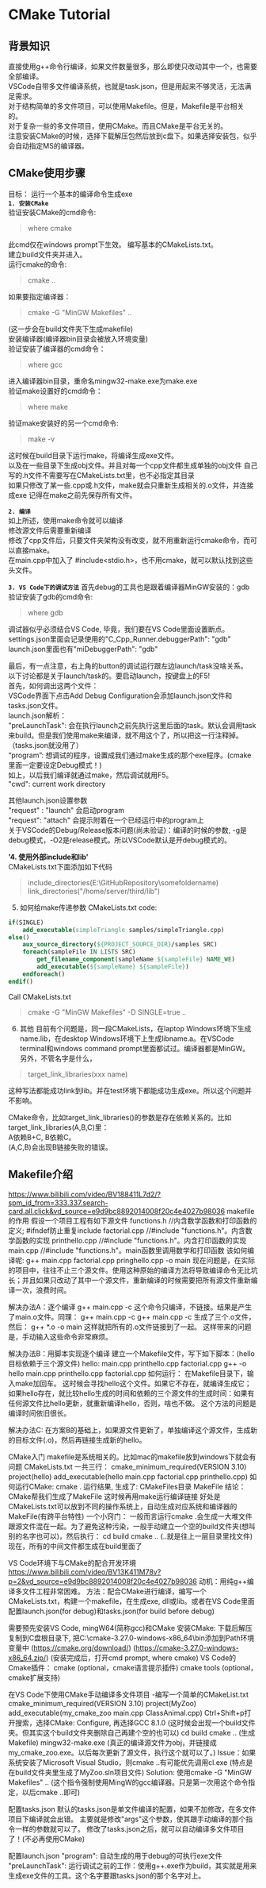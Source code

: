 # CMake Tutorial

## 背景知识
直接使用g++命令行编译，如果文件数量很多，那么即使只改动其中一个，也需要全部编译。  
VSCode自带多文件编译系统，也就是task.json，但是用起来不够灵活，无法满足需求。  
对于结构简单的多文件项目，可以使用Makefile。但是，Makefile是平台相关的。  
对于复杂一些的多文件项目，使用CMake。而且CMake是平台无关的。  
注意安装CMake的时候，选择下载解压包然后放到c盘下。如果选择安装包，似乎会自动指定MS的编译器。  

## CMake使用步骤
目标： 运行一个基本的编译命令生成exe   
**`1. 安装CMake`**  
验证安装CMake的cmd命令:
> where cmake

此cmd仅在windows prompt下生效。
编写基本的CMakeLists.txt。  
建立build文件夹并进入。  
运行cmake的命令:  
> cmake ..

如果要指定编译器：  
> cmake -G "MinGW Makefiles" ..

(这一步会在build文件夹下生成makefile)  
安装编译器(编译器bin目录会被放入环境变量)  
验证安装了编译器的cmd命令： 
> where gcc

进入编译器bin目录，重命名mingw32-make.exe为make.exe  
验证make设置好的cmd命令：
> where make

验证make安装好的另一个cmd命令:   
> make -v

这时候在build目录下运行make，将编译生成exe文件。  
以及在一些目录下生成obj文件。并且对每一个cpp文件都生成单独的obj文件
自己写的.h文件不需要写在CMakeLists.txt里，也不必指定其目录  
如果只修改了某一些.cpp或.h文件，make就会只重新生成相关的.o文件，并连接成exe
记得在make之前先保存所有文件。

**`2. 编译`**  
如上所述，使用make命令就可以编译  
修改源文件后需要重新编译  
修改了cpp文件后，只要文件夹架构没有改变，就不用重新运行cmake命令，而可以直接make。  
在main.cpp中加入了 #include<stdio.h>，也不用cmake，就可以默认找到这些头文件。  

**`3. VS Code下的调试方法`**
首先debug的工具也是跟着编译器MinGW安装的：gdb  
验证安装了gdb的cmd命令:
> where gdb

调试器似乎必须结合VS Code, 毕竟，我们要在VS Code里面设置断点。  
settings.json里面会记录使用的"C_Cpp_Runner.debuggerPath": "gdb"  
launch.json里面也有"miDebuggerPath": "gdb"  

最后，有一点注意，右上角的button的调试运行跟左边launch/task没啥关系。  
以下讨论都是关于launch/task的。要启动launch，按键盘上的F5!  
首先，如何调出这两个文件：  
VSCode界面下点击Add Debug Configuration会添加launch.json文件和tasks.json文件。  
launch.json解析：  
"preLaunchTask":     会在执行launch之前先执行这里后面的task。默认会调用task来build。但是我们使用make来编译，就不用这个了，所以把这一行注释掉。（tasks.json就没用了）  
“program”: 想调试的程序，设置成我们通过make生成的那个exe程序。(cmake里面一定要设定Debug模式！)  
如上，以后我们编译就通过make，然后调试就用F5。  
"cwd":   current work directory  

其他launch.json设置参数  
"request" : "launch"   会启动program  
"request": "attach"     会提示附着在一个已经运行中的program上  
关于VSCode的Debug/Release版本问题(尚未验证)：编译的时候的参数, -g是debug模式，-O2是release模式。所以VSCode默认是开debug模式的。  

**'4. 使用外部include和lib'**    
CMakeLists.txt下面添加如下代码  
> include_directories(E:\\GitHubRepository\\somefoldername)  
> link_directories("/home/server/third/lib")  

5. 如何给make传递参数
CMakeLists.txt code:
```cmake
if(SINGLE)  
    add_executable(simpleTriangle samples/simpleTriangle.cpp)  
else()  
    aux_source_directory(${PROJECT_SOURCE_DIR}/samples SRC)  
    foreach(sampleFile IN LISTS SRC)  
        get_filename_component(sampleName ${sampleFile} NAME_WE)  
        add_executable(${sampleName} ${sampleFile})  
    endforeach()  
endif()
```
Call CMakeLists.txt  
> cmake -G "MinGW Makefiles" -D SINGLE=true ..

6. 其他
目前有个问题是，同一段CMakeLists，在laptop Windows环境下生成name.lib，在desktop Windows环境下上生成libname.a。在VSCode terminal和windows command prompt里面都试过。编译器都是MinGW。  
另外，不管名字是什么，  
> target_link_libraries(xxx name)

这种写法都能成功link到lib。并在test环境下都能成功生成exe。所以这个问题并不影响。  

CMake命令，比如target_link_libraries()的参数是存在依赖关系的。比如  
target_link_libraries(A,B,C)里：  
A依赖B+C, B依赖C。  
(A,C,B)会出现B链接失败的错误。  



## Makefile介绍
https://www.bilibili.com/video/BV188411L7d2/?spm_id_from=333.337.search-card.all.click&vd_source=e9d9bc8892014008f20c4e4027b98036
makefile的作用
假设一个项目工程有如下源文件
functions.h //内含数学函数和打印函数的定义; #ifndef防止重复include
factorial.cpp //#include "functions.h"。内含数学函数的实现
printhello.cpp //#include "functions.h"。内含打印函数的实现
main.cpp  //#include "functions.h"。main函数里调用数学和打印函数
该如何编译呢:
g++ main.cpp factorial.cpp pringhello.cpp -o main
现在问题是，在实际的项目中，往往不止三个源文件。使用这种原始的编译方法将导致编译命令无比坑长；并且如果只改动了其中一个源文件，重新编译的时候需要把所有源文件重新编译一次，浪费时间。

解决办法A：逐个编译
g++ main.cpp -c
这个命令只编译，不链接。结果是产生了main.o文件。同理：
g++ main.cpp -c
g++ main.cpp -c
生成了三个.o文件，然后：
g++ *.o -o main
这样就把所有的.o文件链接到了一起。
这样带来的问题是，手动输入这些命令非常麻烦。

解决办法B：用脚本实现逐个编译
建立一个Makefile文件，写下如下脚本：(hello目标依赖于三个源文件)
hello: main.cpp printhello.cpp factorial.cpp
    g++ -o hello main.cpp printhello.cpp factorial.cpp
如何运行：
在Makefile目录下，输入make加回车。
这时候会寻找hello这个文件。如果它不存在，就编译生成它；如果hello存在，就比较hello生成的时间和依赖的三个源文件的生成时间：如果有任何源文件比hello更新，就重新编译hello，否则，啥也不做。
这个方法的问题是编译时间依旧很长。

解决办法C:
在方案B的基础上，如果源文件更新了，单独编译这个源文件，生成新的目标文件(.o)，然后再链接生成新的hello。


CMake入门
makefile是系统相关的。比如mac的makefile放到windows下就会有问题
CMakeLists.txt
一共三行：
cmake_minimum_required(VERSION 3.10)
project(hello)
add_executable(hello main.cpp factorial.cpp printhello.cpp)
如何运行CMake:
cmake .
运行结果, 生成了:
CMakeFiles目录
MakeFile
结论：CMake帮我们生成了MakeFile
这时候再用make运行编译链接
好处是CMakeLists.txt可以放到不同的操作系统上，自动生成对应系统和编译器的MakeFile(有跨平台特性)
一个小窍门：
一般而言运行cmake .会生成一大堆文件跟源文件混在一起。为了避免这种污染，一般手动建立一个空的build文件夹(想叫别的名字也可以)，然后执行：
cd build
cmake ..
(..就是往上一层目录里找文件)
现在，所有的中间文件都生成在build里面了


VS Code环境下与CMake的配合开发环境
https://www.bilibili.com/video/BV13K411M78v?p=2&vd_source=e9d9bc8892014008f20c4e4027b98036
动机：用纯g++编译多文件工程非常困难。
方法：配合CMake进行编译，编写一个CMakeLists.txt，构建一个makefile，在生成exe, dll或lib。或者在VS Code里面配置launch.json(for debug)和tasks.json(for build before debug)

需要预先安装VS Code, mingW64(简称gcc)和CMake
安装CMake: 下载后解压复制到C盘根目录下, 把C:\cmake-3.27.0-windows-x86_64\bin添加到Path环境变量中
(https://cmake.org/download/)
(https://cmake-3.27.0-windows-x86_64.zip/)
(安装完成后，打开cmd prompt, where cmake)
VS Code的Cmake插件：
cmake (optional，cmake语言提示插件) 
cmake tools  (optional，cmake扩展支持)

在VS Code下使用CMake手动编译多文件项目
-编写一个简单的CMakeList.txt
cmake_minimum_required(VERSION 3.10)
project(MyZoo)
add_executable(my_cmake_zoo main.cpp ClassAnimal.cpp)
Ctrl+Shift+p打开搜索，选择CMake: Configure, 再选择GCC 8.1.0
(这时候会出现一个build文件夹。但其实这个build文件夹删除自己再建个空的也可以)
cd build
cmake ..       (生成Makefile)
mingw32-make.exe      (真正的编译源文件为obj，并链接成my_cmake_zoo.exe。以后每次更新了源文件，执行这个就可以了。)
Issue：如果系统安装了Microsoft Visual Studio，则cmake ..有可能优先调用cl.exe (特点是在build文件夹里生成了MyZoo.sln项目文件)
Solution: 使用cmake -G "MinGW Makefiles" ..
(这个指令强制使用MingW的gcc编译器。只是第一次用这个命令指定，以后cmake ..即可)

配置tasks.json
默认的tasks.json是单文件编译的配置，如果不加修改，在多文件项目下编译就会出错。
主要就是修改"args"这个参数，使其跟手动编译的那个指令一样的参数就可以了。
修改了tasks.json之后，就可以自动编译多文件项目了！(不必再使用CMake)

配置launch.json
"program": 自动生成的用于debug的可执行exe文件
"preLaunchTask": 运行调试之前的工作：使用g++.exe作为build，其实就是用来生成exe文件的工具。这个名字要跟tasks.json的那个名字对上。










